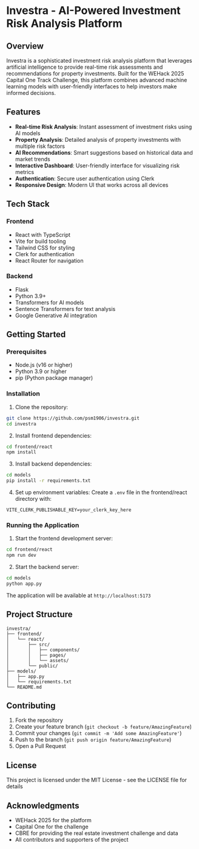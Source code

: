 # Investra - AI-Powered Investment Risk Analysis Platform

## Overview
Investra is a sophisticated investment risk analysis platform that leverages artificial intelligence to provide real-time risk assessments and recommendations for property investments. Built for the WEHack 2025 Capital One Track Challenge, this platform combines advanced machine learning models with user-friendly interfaces to help investors make informed decisions.

## Features
- **Real-time Risk Analysis**: Instant assessment of investment risks using AI models
- **Property Analysis**: Detailed analysis of property investments with multiple risk factors
- **AI Recommendations**: Smart suggestions based on historical data and market trends
- **Interactive Dashboard**: User-friendly interface for visualizing risk metrics
- **Authentication**: Secure user authentication using Clerk
- **Responsive Design**: Modern UI that works across all devices

## Tech Stack
### Frontend
- React with TypeScript
- Vite for build tooling
- Tailwind CSS for styling
- Clerk for authentication
- React Router for navigation

### Backend
- Flask
- Python 3.9+
- Transformers for AI models
- Sentence Transformers for text analysis
- Google Generative AI integration

## Getting Started

### Prerequisites
- Node.js (v16 or higher)
- Python 3.9 or higher
- pip (Python package manager)

### Installation

1. Clone the repository:
```bash
git clone https://github.com/psm1906/investra.git
cd investra
```

2. Install frontend dependencies:
```bash
cd frontend/react
npm install
```

3. Install backend dependencies:
```bash
cd models
pip install -r requirements.txt
```

4. Set up environment variables:
Create a `.env` file in the frontend/react directory with:
```
VITE_CLERK_PUBLISHABLE_KEY=your_clerk_key_here
```

### Running the Application

1. Start the frontend development server:
```bash
cd frontend/react
npm run dev
```

2. Start the backend server:
```bash
cd models
python app.py
```

The application will be available at `http://localhost:5173`

## Project Structure
```
investra/
├── frontend/
│   └── react/
│       ├── src/
│       │   ├── components/
│       │   ├── pages/
│       │   └── assets/
│       └── public/
├── models/
│   ├── app.py
│   └── requirements.txt
└── README.md
```

## Contributing
1. Fork the repository
2. Create your feature branch (`git checkout -b feature/AmazingFeature`)
3. Commit your changes (`git commit -m 'Add some AmazingFeature'`)
4. Push to the branch (`git push origin feature/AmazingFeature`)
5. Open a Pull Request

## License
This project is licensed under the MIT License - see the LICENSE file for details

## Acknowledgments
- WEHack 2025 for the platform
- Capital One for the challenge
- CBRE for providing the real estate investment challenge and data
- All contributors and supporters of the project
